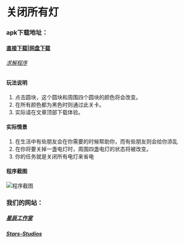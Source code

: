 # **关闭所有灯**

### apk下载地址：
#### [直接下载](https://www.xcgzs.ml/totl/base.apk)|[网盘下载](https://www.lanzous.com/tp/i4t2sha)
###### [求解程序](https://www.lanzous.com/tp/i4t2taj)
#### 玩法说明
1. 点击圆块，这个圆块和周围四个圆块的颜色将会改变。
2. 在所有颜色都为黑色时则通过此关卡。
3. 实际请在文章顶部下载体验。

#### 实际情景
1. 在生活中有些朋友会在你需要的时候帮助你，而有些朋友则会给你添乱
2. 在你将要关掉一盏电灯时，周围四盏电灯的状态将被改变。
3. 你的任务就是关闭所有电灯来省电

#### 程序截图
![程序截图](http://xhfs5.oss-cn-hangzhou.aliyuncs.com/SB103007/df89dcf0aeaf4717b22d709aa1d31b58.png)
### 我们的网站：
##### [星辰工作室](https://www.xcgzs.ml)
##### [Stars-Studios](https://www.xcgzs.ml)
